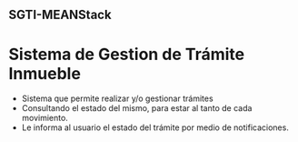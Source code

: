 ## SGTI-MEANStack
# Sistema de Gestion de Trámite Inmueble

* Sistema que permite realizar y/o gestionar trámites
* Consultando el estado del mismo, para estar al tanto de cada movimiento.
* Le informa al usuario el estado del trámite por medio de notificaciones.
